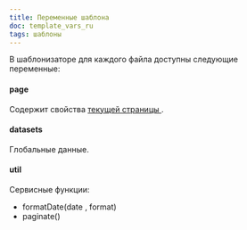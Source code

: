 ```yaml
---
title: Переменные шаблона
doc: template_vars_ru
tags: шаблоны
---
```


В шаблонизаторе для каждого файла доступны следующие переменные:

#### page

Содержит свойства [ текущей страницы ](/+doc:page_obj_ru).

#### datasets

Глобальные данные.


#### util

Сервисные функции:

- formatDate(date , format)
- paginate()
